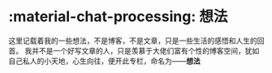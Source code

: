 # :material-chat-processing: 想法
这里记载着我的一些想法，不是博客，不是文章，只是一些生活的感悟和人生的回首。
我并不是一个好写文章的人，只是羡慕于大佬们富有个性的博客空间，犹如自己私人的小天地，心生向往，便开此专栏，命名为——**想法**